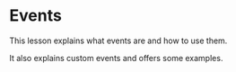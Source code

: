 # Events

This lesson explains what events are and how to use them.

It also explains custom events and offers some examples.
